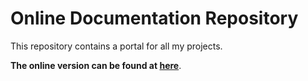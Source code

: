 # Online Documentation Repository

This repository contains a portal for all my projects.

**The online version can be found at [here](https://www.littlenavmap.org)**.
